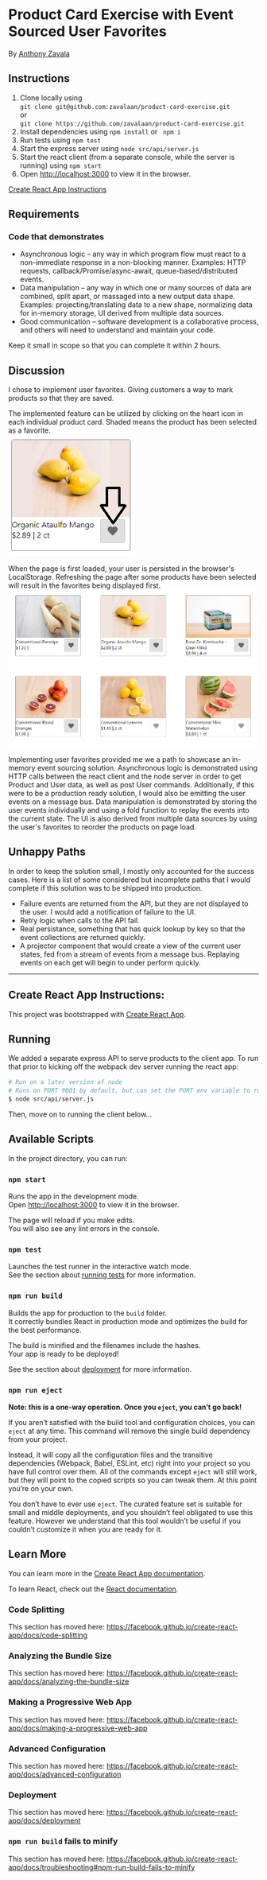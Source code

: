 # Product Card Exercise with Event Sourced User Favorites

By [Anthony Zavala](https://www.linkedin.com/in/anthony-zavala-874a521b/)

## Instructions

1. Clone locally using  
    `git clone git@github.com:zavalaan/product-card-exercise.git`  
    or  
    `git clone https://github.com/zavalaan/product-card-exercise.git`
2. Install dependencies using `npm install` or ` npm i`
3. Run tests using `npm test`
4. Start the express server using `node src/api/server.js`
5. Start the react client (from a separate console, while the server is running) using `npm start`
6. Open [http://localhost:3000](http://localhost:3000) to view it in the browser.

[Create React App Instructions](#create-react-app-instructions)

## Requirements
### Code that demonstrates
- Asynchronous logic – any way in which program flow must react to a
non-immediate response in a non-blocking manner. Examples: HTTP requests,
callback/Promise/async-await, queue-based/distributed events.
- Data manipulation – any way in which one or many sources of data are combined,
split apart, or massaged into a new output data shape. Examples:
projecting/translating data to a new shape, normalizing data for in-memory
storage, UI derived from multiple data sources.
- Good communication – software development is a collaborative process, and others
will need to understand and maintain your code.

Keep it small in scope so that you can complete it within 2 hours.

## Discussion
I chose to implement user favorites. Giving customers a way to mark products so that they are saved.

The implemented feature can be utilized by clicking on the heart icon in each individual product card. Shaded means the product has been selected as a favorite.  
![Favorite Button](FavoriteButton.png)

When the page is first loaded, your user is persisted in the browser's LocalStorage. Refreshing the page after some products have been selected will result in the favorites being displayed first.  
![Favorites First](FavoritesFirst.png)

Implementing user favorites provided me we a path to showcase an in-memory event sourcing solution. Asynchronous logic is demonstrated using HTTP calls between the react client and the node server in order to get Product and User data, as well as post User commands. Additionally, if this were to be a production ready solution, I would also be emitting the user events on a message bus. Data manipulation is demonstrated by storing the user events individually and using a fold function to replay the events into the current state. The UI is also derived from multiple data sources by using the user's favorites to reorder the products on page load.

## Unhappy Paths
In order to keep the solution small, I mostly only accounted for the success cases. Here is a list of some considered but incomplete paths that I would complete if this solution was to be shipped into production.

- Failure events are returned from the API, but they are not displayed to the user. I would add a notification of failure to the UI.
- Retry logic when calls to the API fail.
- Real persistance, something that has quick lookup by key so that the event collections are returned quickly.
- A projector component that would create a view of the current user states, fed from a stream of events from a message bus. Replaying events on each get will begin to under perform quickly.

---

## Create React App Instructions:

This project was bootstrapped with [Create React App](https://github.com/facebook/create-react-app).

## Running

We added a separate express API to serve products to the client app.  To run that prior to kicking
off the webpack dev server running the react app:

```sh
# Run on a later version of node
# Runs on PORT 9001 by default, but can set the PORT env variable to run on a different port
$ node src/api/server.js
```

Then, move on to running the client below...

## Available Scripts

In the project directory, you can run:

### `npm start`

Runs the app in the development mode.<br>
Open [http://localhost:3000](http://localhost:3000) to view it in the browser.

The page will reload if you make edits.<br>
You will also see any lint errors in the console.

### `npm test`

Launches the test runner in the interactive watch mode.<br>
See the section about [running tests](https://facebook.github.io/create-react-app/docs/running-tests) for more information.

### `npm run build`

Builds the app for production to the `build` folder.<br>
It correctly bundles React in production mode and optimizes the build for the best performance.

The build is minified and the filenames include the hashes.<br>
Your app is ready to be deployed!

See the section about [deployment](https://facebook.github.io/create-react-app/docs/deployment) for more information.

### `npm run eject`

**Note: this is a one-way operation. Once you `eject`, you can’t go back!**

If you aren’t satisfied with the build tool and configuration choices, you can `eject` at any time. This command will remove the single build dependency from your project.

Instead, it will copy all the configuration files and the transitive dependencies (Webpack, Babel, ESLint, etc) right into your project so you have full control over them. All of the commands except `eject` will still work, but they will point to the copied scripts so you can tweak them. At this point you’re on your own.

You don’t have to ever use `eject`. The curated feature set is suitable for small and middle deployments, and you shouldn’t feel obligated to use this feature. However we understand that this tool wouldn’t be useful if you couldn’t customize it when you are ready for it.

## Learn More

You can learn more in the [Create React App documentation](https://facebook.github.io/create-react-app/docs/getting-started).

To learn React, check out the [React documentation](https://reactjs.org/).

### Code Splitting

This section has moved here: https://facebook.github.io/create-react-app/docs/code-splitting

### Analyzing the Bundle Size

This section has moved here: https://facebook.github.io/create-react-app/docs/analyzing-the-bundle-size

### Making a Progressive Web App

This section has moved here: https://facebook.github.io/create-react-app/docs/making-a-progressive-web-app

### Advanced Configuration

This section has moved here: https://facebook.github.io/create-react-app/docs/advanced-configuration

### Deployment

This section has moved here: https://facebook.github.io/create-react-app/docs/deployment

### `npm run build` fails to minify

This section has moved here: https://facebook.github.io/create-react-app/docs/troubleshooting#npm-run-build-fails-to-minify
